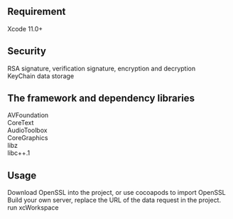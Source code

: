 ## Requirement
Xcode 11.0+ <br>

## Security
RSA signature, verification signature, encryption and decryption <br>
KeyChain data storage <br>

## The framework and dependency libraries
AVFoundation <br>
CoreText <br>
AudioToolbox <br>
CoreGraphics <br>
libz <br>
libc++.1 <br>

## Usage
Download OpenSSL into the project, or use cocoapods to import OpenSSL <br>
Build your own server, replace the URL of the data request in the project. <br>
run xcWorkspace <br>
